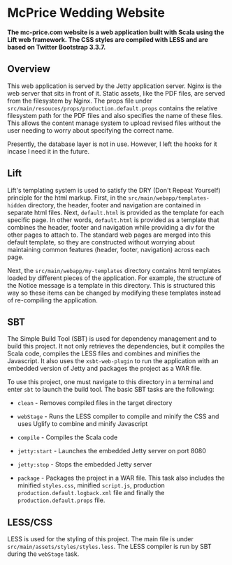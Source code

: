 # McPrice Wedding Website

**The mc-price.com website is a web application built with Scala using the Lift web framework.  The CSS styles are compiled with LESS and are based on Twitter Bootstrap 3.3.7.**

## Overview

This web application is served by the Jetty application server.  Nginx is the web server that sits in front of it.  Static assets, like the PDF files, are served from the filesystem by Nginx.  The props file under ```src/main/resouces/props/production.default.props``` contains the relative filesystem path for the PDF files and also specifies the name of these files.  This allows the content manage system to upload revised files without the user needing to worry about specifying the correct name.

Presently, the database layer is not in use.  However, I left the hooks for it incase I need it in the future.

## Lift

Lift's templating system is used to satisfy the DRY (Don't Repeat Yourself) principle for the html markup.  First, in the ```src/main/webapp/templates-hidden``` directory, the header, footer and navigation are contained in separate html files.  Next, ```default.html``` is provided as the template for each specific page.  In other words, ```default.html``` is provided as a template that combines the header, footer and navigation while providing a div for the other pages to attach to.  The standard web pages are merged into this default template, so they are constructed without worrying about maintaining common features (header, footer, navigation) across each page.

Next, the ```src/main/webapp/my-templates``` directory contains html templates loaded by different pieces of the application.  For example, the structure of the Notice message is a template in this directory.  This is structured this way so these items can be changed by modifying these templates instead of re-compiling the application.

## SBT

The Simple Build Tool (SBT) is used for dependency management and to build this project.  It not only retrieves the dependencies, but it compiles the Scala code, compiles the LESS files and combines and minifies the Javascript.  It also uses the ```xsbt-web-plugin``` to run the application with an embedded version of Jetty and packages the project as a WAR file.

To use this project, one must navigate to this directory in a terminal and enter ```sbt``` to launch the build tool.  The basic SBT tasks are the following:

* ```clean``` - Removes compiled files in the target directory

* ```webStage``` - Runs the LESS compiler to compile and minify the CSS and uses Uglify to combine and minify Javascript

* ```compile``` - Compiles the Scala code

* ```jetty:start``` - Launches the embedded Jetty server on port 8080

* ```jetty:stop``` - Stops the embedded Jetty server

* ```package``` - Packages the project in a WAR file.  This task also includes the minified ```styles.css```, minified ```script.js```, production ```production.default.logback.xml``` 
file and finally the ```production.default.props``` file.

## LESS/CSS

LESS is used for the styling of this project.  The main file is under ```src/main/assets/styles/styles.less```.  The LESS compiler is run by SBT during the ```webStage``` task.
